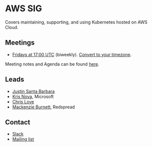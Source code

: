 <!---
This is an autogenerated file!

Please do not edit this file directly, but instead make changes to the
sigs.yaml file in the project root.

To understand how this file is generated, see generator/README.md.
-->
# AWS SIG

Covers maintaining, supporting, and using Kubernetes hosted on AWS Cloud.

## Meetings
* [Fridays at 17:00 UTC](https://zoom.us/my/k8ssigaws) (biweekly). [Convert to your timezone](http://www.thetimezoneconverter.com/?t=17:00&tz=UTC).

Meeting notes and Agenda can be found [here](https://docs.google.com/document/d/1-i0xQidlXnFEP9fXHWkBxqySkXwJnrGJP9OGyP2_P14/edit).

## Leads
* [Justin Santa Barbara](https://github.com/justinsb)
* [Kris Nova](https://github.com/kris-nova), Microsoft
* [Chris Love](https://github.com/chrislovecnm)
* [Mackenzie Burnett](https://github.com/mfburnett), Redspread

## Contact
* [Slack](https://kubernetes.slack.com/messages/sig-aws)
* [Mailing list](https://groups.google.com/forum/#!forum/kubernetes-sig-aws)

<!-- BEGIN CUSTOM CONTENT -->

<!-- END CUSTOM CONTENT -->
